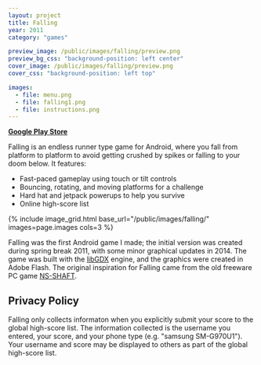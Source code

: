 ```yaml
---
layout: project
title: Falling
year: 2011
category: "games"

preview_image: /public/images/falling/preview.png
preview_bg_css: "background-position: left center"
cover_image: /public/images/falling/preview.png
cover_css: "background-position: left top"

images:
  - file: menu.png
  - file: falling1.png
  - file: instructions.png
---
```


[**Google Play Store**](https://play.google.com/store/apps/details?id=com.kevinbrianchen.falling)

Falling is an endless runner type game for Android, where you fall from platform to platform to avoid getting crushed by spikes or falling to your doom below. It features:

* Fast-paced gameplay using touch or tilt controls
* Bouncing, rotating, and moving platforms for a challenge
* Hard hat and jetpack powerups to help you survive
* Online high-score list

{% include image_grid.html base_url="/public/images/falling/" images=page.images cols=3 %}

Falling was the first Android game I made; the initial version was created during spring break 2011, with some minor graphical updates in 2014. The game was built with the [libGDX](https://libgdx.com/) engine, and the graphics were created in Adobe Flash. The original inspiration for Falling came from the old freeware PC game [NS-SHAFT](https://www.nagi-p.com/v1/eng/nsshaft.html).

## Privacy Policy

Falling only collects informaton when you explicitly submit your score to the global high-score list. The information collected is the username you entered, your score, and your phone type (e.g. "samsung SM-G970U1"). Your username and score may be displayed to others as part of the global high-score list.